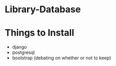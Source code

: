 # Library-Database

# Things to Install
- django
- postgresql
- bootstrap (debating on whether or not to keep)

